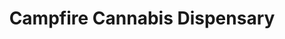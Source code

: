 ---
title: "Campfire Cannabis Dispensary"
url: /west-boylston/campfire-cannabis-dispensary/
shop: Hanf
---